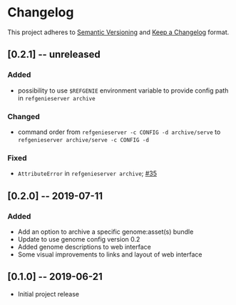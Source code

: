 # Changelog

This project adheres to [Semantic Versioning](https://semver.org/spec/v2.0.0.html) and [Keep a Changelog](https://keepachangelog.com/en/1.0.0/) format. 

## [0.2.1] -- unreleased

### Added
- possibility to use `$REFGENIE` environment variable to provide config path in `refgenieserver archive` 

### Changed
- command order from `refgenieserver -c CONFIG -d archive/serve` to `refgenieserver archive/serve -c CONFIG -d`

### Fixed
- `AttributeError` in `refgenieserver archive`; [#35](https://github.com/databio/refgenieserver/issues/35) 
## [0.2.0] -- 2019-07-11

### Added
- Add an option to archive a specific genome:asset(s) bundle
- Update to use genome config version 0.2
- Added genome descriptions to web interface
- Some visual improvements to links and layout of web interface

## [0.1.0] -- 2019-06-21
- Initial project release
